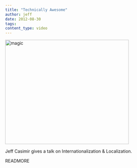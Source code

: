 ```yaml
---
title: "Technically Awesome"
author: jeff
date: 2012-08-30
tags:
content_type: video
---
```


<img src="/images/magic.png" alt="magic" width="398" height="335">

Jeff Casimir gives a talk on Internationalization & Localization.

READMORE
